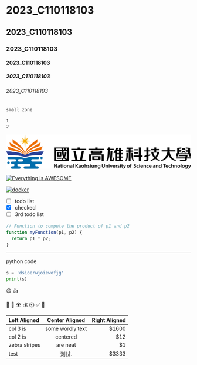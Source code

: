 # 2023_C110118103
## 2023_C110118103
### 2023_C110118103
#### 2023_C110118103
##### 2023_C110118103
###### 2023_C110118103

` small zone `

``` big zone
1
2
```

![NKUST](nkust.png "NKUST")

[![Everything Is AWESOME](https://img.youtube.com/vi/StTqXEQ2l-Y/0.jpg)](https://www.youtube.com/watch?v=StTqXEQ2l-Y "Everything Is AWESOME")

[![docker](https://img.youtube.com/vi/sSm2dRarhPo/0.jpg)](https://www.youtube.com/watch?v=sSm2dRarhPo)

- [ ] todo list
- [x] checked
- [ ] 3rd todo list

```javascript
// Function to compute the product of p1 and p2
function myFunction(p1, p2) {
  return p1 * p2;
}
```

---
python code
```python
s = 'dsioerwjoiewofjg'
print(s)
```

:smile:
:thumbsup:

:musical_keyboard:
:hamburger:
:sunny:
:moneybag: :timer_clock: :white_check_mark:
:100:

| Left Aligned  |  Center Aligned  | Right Aligned |
| :------------ | :--------------: | ------------: |
| col 3 is      | some wordly text |         $1600 |
| col 2 is      |     centered     |           $12 |
| zebra stripes |     are neat     |            $1 |
| test          |      測試.       |         $3333 |
